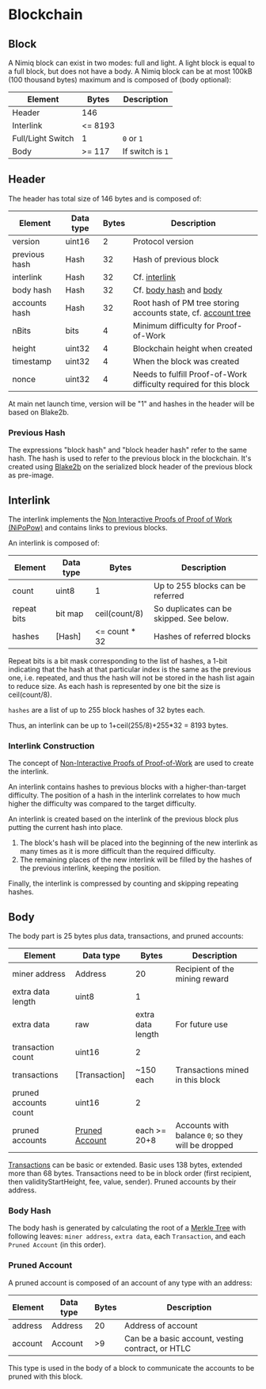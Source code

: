 # Blockchain

## Block
A Nimiq block can exist in two modes: full and light. A light block is equal to a full block, but does not have a body.
A Nimiq block can be at most 100kB (100 thousand bytes) maximum and is composed of (body optional):

| Element           | Bytes   | Description
|-------------------|---------|--------
| Header            | 146     |
| Interlink         | <= 8193 |
| Full/Light Switch | 1       | `0` or `1`
| Body              | >= 117  | If switch is `1`


## Header
The header has total size of 146 bytes and is composed of:

| Element       | Data type | Bytes | Description                                                       |
|---------------|-----------|-------|-------------------------------------------------------------------|
| version       | uint16    | 2     | Protocol version                                                  |
| previous hash | Hash      | 32    | Hash of previous block                                            |
| interlink     | Hash      | 32    | Cf. [interlink](#interlink)                                       |
| body hash     | Hash      | 32    | Cf. [body hash](#body-hash) and [body](#body)                     |
| accounts hash | Hash      | 32    | Root hash of PM tree storing accounts state, cf. [account tree](accounts-tree.md) |
| nBits         | bits      | 4     | Minimum difficulty for Proof-of-Work                              |
| height        | uint32    | 4     | Blockchain height when created                                    |
| timestamp     | uint32    | 4     | When the block was created                                        |
| nonce         | uint32    | 4     | Needs to fulfill Proof-of-Work difficulty required for this block |

At main net launch time, version will be "1" and hashes in the header will be based on Blake2b.

### Previous Hash

The expressions "block hash" and "block header hash" refer to the same hash.
The hash is used to refer to the previous block in the blockchain.
It's created using [Blake2b](#hash) on the serialized block header of the previous block as pre-image.


## Interlink
The interlink implements the [Non Interactive Proofs of Proof of Work (NiPoPow)](https://eprint.iacr.org/2017/963.pdf) and contains links to previous blocks.

An interlink is composed of:

| Element     | Data type    | Bytes         | Description                              |
|-------------|--------------|---------------|------------------------------------------|
| count       | uint8        | 1             | Up to 255 blocks can be referred         |
| repeat bits | bit map      | ceil(count/8) | So duplicates can be skipped. See below. |
| hashes      | [Hash]       | <= count * 32 | Hashes of referred blocks                |

Repeat bits is a bit mask corresponding to the list of hashes,
a 1-bit indicating that the hash at that particular index is the same as the previous one,
i.e. repeated, and thus the hash will not be stored in the hash list again to reduce size.
As each hash is represented by one bit the size is ceil(count/8).

`hashes` are a list of up to 255 block hashes of 32 bytes each.

Thus, an interlink can be up to 1+ceil(255/8)+255*32 = 8193 bytes.

### Interlink Construction
The concept of [Non-Interactive Proofs of Proof-of-Work](https://eprint.iacr.org/2017/963.pdf) are used to create the interlink.

An interlink contains hashes to previous blocks with a higher-than-target difficulty. The position of a hash in the interlink correlates to how much higher the difficulty was compared to the target difficulty.

An interlink is created based on the interlink of the previous block plus putting the current hash into place.

1. The block's hash will be placed into the beginning of the new interlink as many times as it is more difficult than the required difficulty.
2. The remaining places of the new interlink will be filled by the hashes of the previous interlink, keeping the position.

Finally, the interlink is compressed by counting and skipping repeating hashes.

## Body
The body part is 25 bytes plus data, transactions, and pruned accounts:

| Element               | Data type                     | Bytes             | Description                                         |
|-----------------------|-------------------------------|-------------------|-----------------------------------------------------|
| miner address         | Address                       | 20                | Recipient of the mining reward                      |
| extra data length     | uint8                         | 1                 |                                                     |
| extra data            | raw                           | extra data length | For future use                                      |
| transaction count     | uint16                        | 2                 |                                                     |
| transactions          | [Transaction]                 | ~150 each         | Transactions mined in this block                    |
| pruned accounts count | uint16                        | 2                 |                                                     |
| pruned accounts       | [Pruned Account](accounts.md) | each >= 20+8      | Accounts with balance `0`; so they will be dropped  |

[Transactions](./transactions) can be basic or extended.
Basic uses 138 bytes, extended more than 68 bytes.
Transactions need to be in block order (first recipient, then validityStartHeight, fee, value, sender).
Pruned accounts by their address.

### Body Hash
The body hash is generated by calculating the root of a [Merkle Tree](https://en.wikipedia.org/wiki/Merkle_tree) with following leaves: `miner address`, `extra data`, each `Transaction`, and each `Pruned Account` (in this order).

### Pruned Account
A pruned account is composed of an account of any type with an address:

| Element | Data type | Bytes | Description                                       |
|---------|-----------|-------|---------------------------------------------------|
| address | Address   | 20    | Address of account                                |
| account | Account   | >9    | Can be a basic account, vesting contract, or HTLC |

This type is used in the body of a block to communicate the accounts to be pruned with this block.


